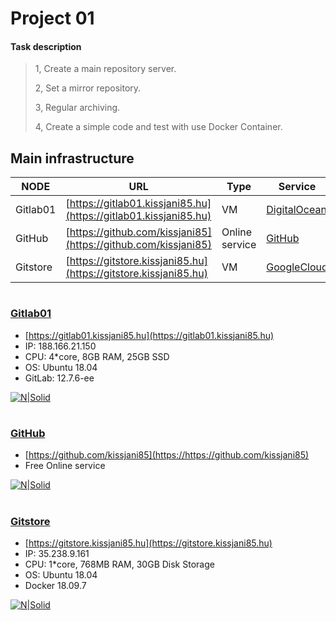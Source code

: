 # Project 01


#### Task description
> 1, Create a main repository server.
>
> 2, Set a mirror repository.
>
> 3, Regular archiving.
>
> 4, Create a simple code and test with use Docker Container.

## Main infrastructure

| NODE| URL| Type | Service |
| ------ | ------ | ------ |------ |
|Gitlab01 | [https://gitlab01.kissjani85.hu](https://gitlab01.kissjani85.hu) | VM | [DigitalOcean](https://www.digitalocean.com) |
| GitHub | [https://github.com/kissjani85](https://github.com/kissjani85) | Online service | [GitHub](https://www.github.com) |
| Gitstore | [https://gitstore.kissjani85.hu](https://gitstore.kissjani85.hu) | VM | [GoogleCloud](https://cloud.google.com) |



#
### [Gitlab01 ](https://gitlab01.kissjani85.hu)
- [https://gitlab01.kissjani85.hu](https://gitlab01.kissjani85.hu)
- IP: 188.166.21.150
- CPU: 4*core, 8GB RAM, 25GB SSD
- OS: Ubuntu 18.04
- GitLab:  12.7.6-ee


[![N|Solid](https://s3.us-east-2.amazonaws.com/upload-icon/uploads/icons/png/20221539571536233212-48.png)](https://www.digitalocean.com/)


#
### [GitHub ](https://gitlab01.kissjani85.hu)
- [https://github.com/kissjani85](https://https://github.com/kissjani85)
- Free Online service



[![N|Solid](https://s3.us-east-2.amazonaws.com/upload-icon/uploads/icons/png/10412341841540553610-32.png)](https://www.github.com/)

#
### [Gitstore](https://gitlab01.kissjani85.hu)
- [https://gitstore.kissjani85.hu](https://gitstore.kissjani85.hu)
- IP: 35.238.9.161
- CPU: 1*core, 768MB RAM, 30GB Disk Storage
- OS: Ubuntu 18.04
- Docker 18.09.7

[![N|Solid](https://s3.us-east-2.amazonaws.com/upload-icon/uploads/icons/png/21168571151580378275-32.png)](https://cloud.google.com/)